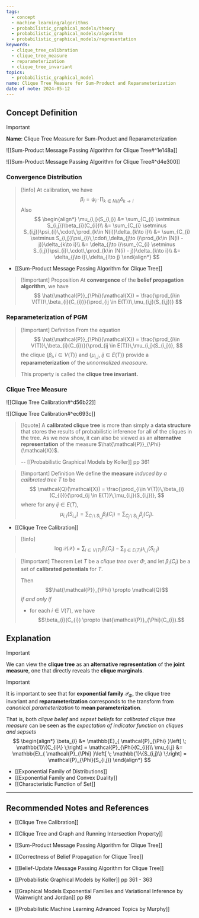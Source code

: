 ```yaml
---
tags:
  - concept
  - machine_learning/algorithms
  - probabilistic_graphical_models/theory
  - probabilistic_graphical_models/algorithm
  - probabilistic_graphical_models/representation
keywords:
  - clique_tree_calibration
  - clique_tree_measure
  - reparameterization
  - clique_tree_invariant
topics:
  - probabilistic_graphical_model
name: Clique Tree Measure for Sum-Product and Reparameterization
date of note: 2024-05-12
---
```


## Concept Definition

>[!important]
>**Name**: Clique Tree Measure for Sum-Product and Reparameterization

![[Sum-Product Message Passing Algorithm for Clique Tree#^1e148a]]

![[Sum-Product Message Passing Algorithm for Clique Tree#^d4e300]]

### Convergence Distribution

>[!info]
>At calibration, we have $$\beta_{i} = \psi_{i}\,\cdot\,\prod_{k\in N(i)}\delta_{k\to i}$$
>Also 
>$$
>\begin{align*}
>\mu_{i,j}(S_{i,j}) &= \sum_{C_{i} \setminus S_{i,j}}\beta_{i}(C_{i})\\
>&= \sum_{C_{i} \setminus S_{i,j}}\psi_{i}\,\cdot\,\prod_{k\in N(i)}\delta_{k\to i}\\
>&=  \sum_{C_{i} \setminus S_{i,j}}\psi_{i}\,\cdot\,\delta_{j\to i}\prod_{k\in (N(i) - j)}\delta_{k\to i}\\
>&= \delta_{j\to i}\sum_{C_{i} \setminus S_{i,j}}\psi_{i}\,\cdot\,\prod_{k\in (N(i) - j)}\delta_{k\to i}\\
>&= \delta_{j\to i}\,\delta_{i\to j}
>\end{align*}
>$$

- [[Sum-Product Message Passing Algorithm for Clique Tree]]

>[!important] Proposition
>At **convergence** of the **belief propagation algorithm**, we have 
>$$
>\hat{\mathcal{P}}_{\Phi}(\mathcal{X}) = \frac{\prod_{i\in V(T)}\,\beta_{i}(C_{i})}{\prod_{ij \in E(T)}\,\mu_{i,j}(S_{i,j})}
>$$ 

### Reparameterization of PGM

>[!important] Definition 
>From the equation
>$$
>\hat{\mathcal{P}}_{\Phi}(\mathcal{X}) = \frac{\prod_{i\in V(T)}\,\beta_{i}(C_{i})}{\prod_{ij \in E(T)}\,\mu_{i,j}(S_{i,j})},
>$$ 
>the clique $\{\beta_{i}, i\in V(T)\}$ and $\{ \mu_{i,j},\; ij\in E(T) \}$  provide a **reparameterization** of the *unnormalized measaure*.
>
>This property is called the **clique tree invariant.**


### Clique Tree Measure

![[Clique Tree Calibration#^d56b22]]

![[Clique Tree Calibration#^ec693c]]

>[!quote]
>A **calibrated clique tree** is more than simply a **data structure** that stores the results of probabilistic inference for all of the cliques in the tree. As we now show, it can also be viewed as an **alternative representation** of the measure $\hat{\mathcal{P}}_{\Phi}(\mathcal{X})$.
>
>-- [[Probabilistic Graphical Models by Koller]] pp 361


>[!important] Definition
>We define the **measure** *induced by a calibrated tree* $T$ to be
>$$
>\mathcal{Q}(\mathcal{X}) = \frac{\prod_{i\in V(T)}\,\beta_{i}(C_{i})}{\prod_{ij \in E(T)}\,\mu_{i,j}(S_{i,j})},
>$$ 
>where for any $ij\in E(T)$, $$\mu_{i,j}(S_{i,j}) = \sum_{C_{i} \setminus S_{i,j}}\beta_{i}(C_{i}) = \sum_{C_{j} \setminus S_{i,j}}\beta_{j}(C_{j}).$$

- [[Clique Tree Calibration]]

>[!info]
>$$
>\log \mathcal{Q}(\mathcal{X}) = \sum_{i\in V(T)}\beta_{i}(C_{i}) - \sum_{ij\in E(T)}\mu_{i,j}(S_{i,j})
>$$


>[!important] Theorem
>Let $T$ be a *clique tree* over $\Phi$, and let $\beta_{i}(C_{i})$ be a set of **calibrated potentials** for $T$.
>
>Then $$\hat{\mathcal{P}}_{\Phi} \propto \mathcal{Q}$$ *if and only if*
>- for each $i\in V(T)$, we have $$\beta_{i}(C_{i}) \propto \hat{\mathcal{P}}_{\Phi}(C_{i}).$$

## Explanation

>[!important]
>We can view the **clique tree** as an **alternative representation** of the **joint measure**, one that directly reveals the **clique marginals**.


>[!important]
>It is important to see that for **exponential family** $\mathcal{P}_{\Phi}$, the clique tree invariant and **reparameterization** corresponds to the transform from *canonical parameterization* to **mean parameterization**. 
>
>That is, both *clique belief* and *sepset beliefs* for *calibrated clique tree measure* can be seen as the *expectation of indicator function* on *cliques and sepsets*
>$$
>\begin{align*}
>\beta_{i} &= \mathbb{E}_{ \mathcal{P}_{\Phi} }\left[ \; \mathbb{1}\{C_{i}\} \;\right] = \mathcal{P}_{\Phi}(C_{i})\\
>\mu_{i,j} &= \mathbb{E}_{ \mathcal{P}_{\Phi} }\left[ \; \mathbb{1}\{S_{i,j}\} \;\right] = \mathcal{P}_{\Phi}(S_{i,j})
\end{align*}
>$$

- [[Exponential Family of Distributions]]
- [[Exponential Family and Convex Duality]]
- [[Characteristic Function of Set]]


-----------
##  Recommended Notes and References


- [[Clique Tree Calibration]]
- [[Clique Tree and Graph and Running Intersection Property]]

- [[Sum-Product Message Passing Algorithm for Clique Tree]]
- [[Correctness of Belief Propagation for Clique Tree]]
- [[Belief-Update Message Passing Algorithm for Clique Tree]]


- [[Probabilistic Graphical Models by Koller]] pp 361 - 363
- [[Graphical Models Exponential Families and Variational Inference by Wainwright and Jordan]] pp 89
- [[Probabilistic Machine Learning Advanced Topics by Murphy]]
